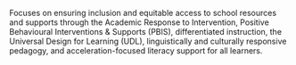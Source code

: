 Focuses on ensuring inclusion and equitable access to school resources and supports through the Academic Response to Intervention, Positive Behavioural Interventions & Supports (PBIS), differentiated instruction, the Universal Design for Learning (UDL), linguistically and culturally responsive pedagogy, and acceleration-focused literacy support for all learners.
